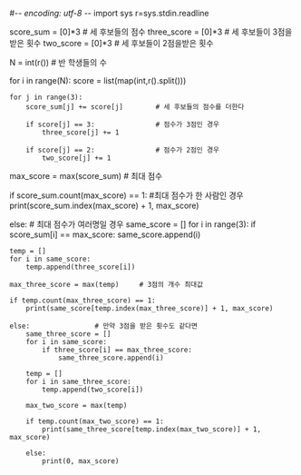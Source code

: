 #-*- encoding: utf-8 -*-
import sys
r=sys.stdin.readline

score_sum = [0]*3           # 세 후보들의 점수
three_score = [0]*3     # 세 후보들이 3점을 받은 횟수
two_score = [0]*3       # 세 후보들이 2점을받은 횟수

N = int(r())                # 반 학생들의 수

for i in range(N):
    score = list(map(int,r().split()))
    
    for j in range(3):
        score_sum[j] += score[j]        # 세 후보들의 점수를 더한다
        
        if score[j] == 3:               # 점수가 3점인 경우
            three_score[j] += 1
            
        if score[j] == 2:               # 점수가 2점인 경우
            two_score[j] += 1


max_score = max(score_sum)          # 최대 점수

if score_sum.count(max_score) == 1:     #최대 점수가 한 사람인 경우
    print(score_sum.index(max_score) + 1, max_score)
    
else:               # 최대 점수가 여러명일 경우
    same_score = []
    for i in range(3):
        if score_sum[i] == max_score:
            same_score.append(i)
            
    temp = []
    for i in same_score:
        temp.append(three_score[i])
    
    max_three_score = max(temp)     # 3점의 개수 최대값
    
    if temp.count(max_three_score) == 1:
        print(same_score[temp.index(max_three_score)] + 1, max_score)
    
    else:                # 만약 3점을 받은 횟수도 같다면
        same_three_score = []
        for i in same_score:
            if three_score[i] == max_three_score:
                same_three_score.append(i)
                
        temp = []
        for i in same_three_score:
            temp.append(two_score[i])
        
        max_two_score = max(temp)
        
        if temp.count(max_two_score) == 1:
            print(same_three_score[temp.index(max_two_score)] + 1, max_score)
        
        else:
            print(0, max_score)
